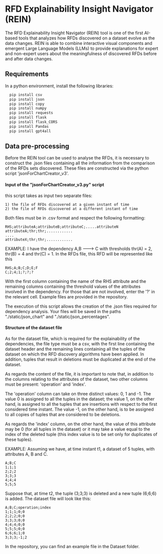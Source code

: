 # RFD Explainability Insight Navigator (REIN)

The RFD Explainability Insight Navigator (REIN) tool is one of the first AI-based tools that analyzes how RFDs discovered on a dataset evolve as the data changes. REIN is able to combine interactive visual components and emergent Large Language Models (LLMs) to provide explanations for expert and non-expert users about the meaningfulness of discovered RFDs before and after data changes.

## Requirements

In a python environment, install the following libraries:
```bash
  pip install csv
  pip install json
  pip install copy
  pip install numpy
  pip install requests
  pip install flask
  pip install flask_CORS
  pip install Pandas
  pip install gpt4all
```

## Data pre-processing
 
Before the REIN tool can be used to analyse the RFDs, it is necessary to construct the .json files containing all the information from the comparison of the RFDs sets discovered. These files are constructed via the python script 'jsonForChartCreator_v3'.

#### Input of the "jsonForChartCreator_v3.py" script

this script takes as input two separate files:

    1) the file of RFDs discovered at a given instant of time
    2) the file of RFDs discovered at a different instant of time

Both files must be in .csv format and respect the following formatting:

    RHS;attributeA;attributeB;attributeC;.....attributeN
    attributeA;thr;thr;............
    ....
    attributeX;thr;thr;............

EXAMPLE: I have the dependency A,B ---> C with thresholds thr(A) = 2, thr(B) = 4 and thr(C) = 1. In the RFDs file, this RFD will be represented like this

    RHS;A;B;C;D;E;F
    C;2;4;1;?;?;?

With the first column containing the name of the RHS attribute and the remaining columns containing the threshold values of the attributes involved in the dependency. For those that are not involved, enter the '?' in the relevant cell. Example files are provided in the repository.

The execution of this script allows the creation of the .json files required for dependency analysis. Your files will be saved in the paths "./static/json_chart" and "./static/json_percentages".

#### Structure of the dataset file

As for the dataset file, which is required for the explainability of the dependencies, the file type must be a csv, with the first line containing the dataset header and the remaining lines containing all the tuples of the dataset on which the RFD discovery algorithms have been applied. In addition, tuples that result in deletions must be duplicated at the end of the dataset.

As regards the content of the file, it is important to note that, in addition to the columns relating to the attributes of the dataset, two other columns must be present: 'operation' and 'index'.

The 'operation' column can take on three distinct values: 0, 1 and -1. The value 0 is assigned to all the tuples in the dataset; the value 1, on the other hand, is assigned to all the tuples that are insertions with respect to the first considered time instant. The value -1, on the other hand, is to be assigned to all copies of tuples that are considered to be deletions.

As regards the 'index' column, on the other hand, the value of this attribute may be 0 (for all tuples in the dataset) or it may take a value equal to the index of the deleted tuple (this index value is to be set only for duplicates of these tuples). 

EXAMPLE: Assuming we have, at time instant t1, a dataset of 5 tuples, with attributes A, B and C.

    A;B;C
    1;1;1
    2;2;2
    3;3;3
    4;4;4
    5;5;5

Suppose that, at time t2, the tuple (3;3;3) is deleted and a new tuple (6;6;6) is added. The dataset file will look like this:

    A;B;C;operation;index
    1;1;1;0;0
    2;2;2;0;0
    3;3;3;0;0
    4;4;4;0;0
    5;5;5;0;0
    6;6;6;1;0
    3;3;3;-1;2

In the repository, you can find an example file in the Dataset folder.

